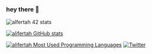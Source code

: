 ### hey there 👋
![alfertah 42 stats](https://badge42.herokuapp.com/api/stats/alfertah?darkmode=true&cursus=42cursus)

[![alifertah GitHub stats](https://github-readme-stats.vercel.app/api?username=alifertah&show_icons=true&theme=radical)](https://github.com/alifertah)


[![alifertah Most Used Programming Languages](https://github-readme-stats.vercel.app/api/top-langs/?username=alifertah&layout=compact&hide_border=true&theme=darcula&bg_color=00000000&langs_count=6)](https://github.com/alifertah)
[![Twitter](https://img.shields.io/twitter/url/https/twitter.com/alifertah.svg?style=social&label=Follow%20%40alifertah)](https://twitter.com/alifertah42)

